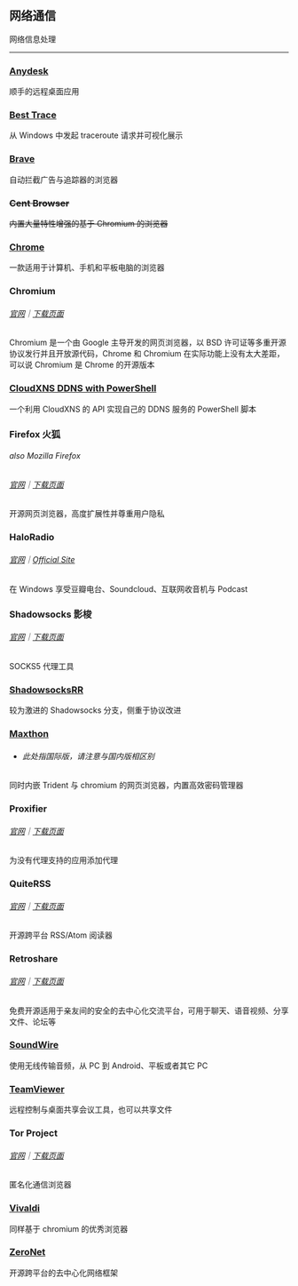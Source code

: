 ## 网络通信

网络信息处理

---

### [Anydesk](http://anydesk.com/) 

顺手的远程桌面应用

### [Best Trace](https://www.ipip.net/download.html) 

从 Windows 中发起 traceroute 请求并可视化展示

### [Brave](https://www.brave.com/) 

自动拦截广告与追踪器的浏览器

### ~~Cent Browser~~ 

~~内置大量特性增强的基于 Chromium 的浏览器~~

### [Chrome](https://dl.google.com) 

一款适用于计算机、手机和平板电脑的浏览器

### Chromium 

###### [官网](https://www.chromium.org/Home)｜[下载页面](https://www.chromium.org/getting-involved/download-chromium)

Chromium 是一个由 Google 主导开发的网页浏览器，以 BSD 许可证等多重开源协议发行并且开放源代码，Chrome 和 Chromium 在实际功能上没有太大差距，可以说 Chromium 是 Chrome 的开源版本

### [CloudXNS DDNS with PowerShell](https://03k.org/cloudxns-api-ddns.html) 

一个利用 CloudXNS 的 API 实现自己的 DDNS 服务的 PowerShell 脚本

### Firefox 火狐 

###### also Mozilla Firefox

###### [官网](https://www.mozilla.org)｜[下载页面](https://www.mozilla.org/en-US/firefox/all/)

开源网页浏览器，高度扩展性并尊重用户隐私

### HaloRadio 

###### [官网](https://www.icyarrow.com/haloradio/)｜[Official Site](https://www.douban.com/note/561310960/)

在 Windows 享受豆瓣电台、Soundcloud、互联网收音机与 Podcast

### Shadowsocks 影梭 

###### [官网](https://shadowsocks.org/en/index.html)｜[下载页面](https://shadowsocks.org/en/download/clients.html)

SOCKS5 代理工具

### [ShadowsocksRR](https://github.com/shadowsocksrr/shadowsocksr-csharp/) 

较为激进的 Shadowsocks 分支，侧重于协议改进

### [Maxthon](http://www.maxthon.com/mx5/) 

* ###### 此处指国际版，请注意与国内版相区别

同时内嵌 Trident 与 chromium 的网页浏览器，内置高效密码管理器

### Proxifier 

###### [官网](http://proxifier.com/)｜[下载页面](http://proxifier.com/download.htm)

为没有代理支持的应用添加代理

### QuiteRSS 

###### [官网](https://quiterss.org/)｜[下载页面](https://quiterss.org/en/download)

开源跨平台 RSS/Atom 阅读器

### Retroshare 

###### [官网](http://retroshare.net/)｜[下载页面](http://retroshare.net/downloads.html)

免费开源适用于亲友间的安全的去中心化交流平台，可用于聊天、语音视频、分享文件、论坛等

### [SoundWire](http://georgielabs.net/) 

使用无线传输音频，从 PC 到 Android、平板或者其它 PC

### [TeamViewer](http://www.teamviewer.com/) 

远程控制与桌面共享会议工具，也可以共享文件

### Tor Project 

###### [官网](https://www.torproject.org/)｜[下载页面](https://www.torproject.org/download/download.html.en)

匿名化通信浏览器

### [Vivaldi](https://vivaldi.com/) 

同样基于 chromium 的优秀浏览器

### [ZeroNet](https://zeronet.io/) 

开源跨平台的去中心化网络框架
